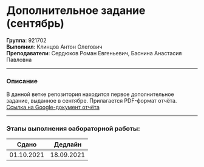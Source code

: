 # Дополнительное задание (сентябрь)

**Группа**: 921702 <br />
**Выполнил**: Клинцов Антон Олегович <br />
**Преподаватели**: Сердюков Роман Евгеньевич, Баснина Анастасия Павловна
<hr />

### Описание

В данной ветке репозитория находится первое дополнительное задание, выданное в сентябре. 
Прилагается PDF-формат отчёта. <br />
[Ссылка на Google-документ отчёта](https://docs.google.com/document/d/15EXRlpbak2BRs0hgyqpfpf039zyTrlj45RMBhSegHtM/edit)
<hr />

### Этапы выполнения оабораторной работы:
Сдано | Дедлайн 
------------- | ------------- 
01.10.2021  | 18.09.2021
